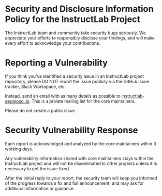 # Security and Disclosure Information Policy for the InstructLab Project

The InstructLab team and community take security bugs seriously. We appreciate your efforts to responsibly disclose your findings, and will make every effort to acknowledge your contributions.

# Reporting a Vulnerability

If you think you've identified a security issue in an InstructLab project repository, please DO NOT report the issue publicly via the GitHub issue tracker, Slack Workspace, etc. 

Instead, send an email with as many details as possible to [instructlab-sec@osci.io](mailto:instructlab-sec@osci.io). This is a private mailing list for the core maintainers.

Please do not create a public issue.

# Security Vulnerability Response

Each report is acknowledged and analyzed by the core maintainers within 3 working days.

Any vulnerability information shared with core maintainers stays within the InstructLab project and will not be disseminated to other projects unless it is necessary to get the issue fixed.

After the initial reply to your report, the security team will keep you informed of the progress towards a fix and full announcement, and may ask for additional information or guidance.
